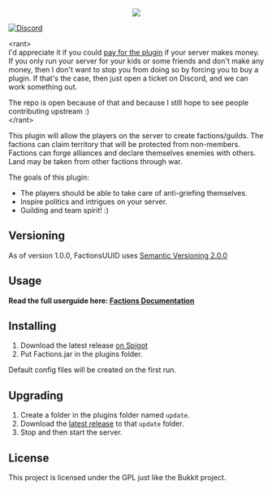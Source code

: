<center>
  <a href="https://www.spigotmc.org/resources/factionsuuid.1035/"><img src="https://i.imgur.com/3PCF7tz.png"></a>
</center>

[![Discord](https://imgur.com/MFRRBn4.png)](https://discord.gg/FfAz3eE)

&lt;rant&gt;  
I'd appreciate it if you could [pay for the plugin](http://www.spigotmc.org/resources/factionsuuid.1035/) if your 
server makes money. If you only run your server for your kids or some friends and don't make any money, 
then I don't want to stop you from doing so by forcing you to buy a plugin. If that's the case, 
then just open a ticket on Discord, and we can work something out.

The repo is open because of that and because I still hope to see people contributing upstream :)  
&lt;/rant&gt;

This plugin will allow the players on the server to create factions/guilds. The factions can claim territory 
that will be protected from non-members. Factions can forge alliances and declare themselves enemies with others. 
Land may be taken from other factions through war.

The goals of this plugin:

 * The players should be able to take care of anti-griefing themselves.
 * Inspire politics and intrigues on your server.
 * Guilding and team spirit! :)

Versioning
----------
As of version 1.0.0, FactionsUUID uses [Semantic Versioning 2.0.0](https://semver.org/)

Usage
---------
<b>Read the full userguide here: [Factions Documentation](https://factions.support)</b>

Installing
----------
1. Download the latest release [on Spigot](https://www.spigotmc.org/resources/factionsuuid.1035/)
2. Put Factions.jar in the plugins folder.

Default config files will be created on the first run.

Upgrading
---------

1. Create a folder in the plugins folder named `update`.
2. Download the [latest release](https://www.spigotmc.org/resources/factionsuuid.1035/) to that `update` folder.
3. Stop and then start the server.

License
----------
This project is licensed under the GPL just like the Bukkit project.
